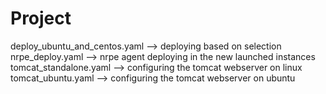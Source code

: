 # Project

deploy_ubuntu_and_centos.yaml -->  deploying based on selection
nrpe_deploy.yaml              -->  nrpe agent deploying in the new launched instances
tomcat_standalone.yaml        -->  configuring the tomcat webserver on linux
tomcat_ubuntu.yaml            -->  configuring the tomcat webserver on ubuntu
